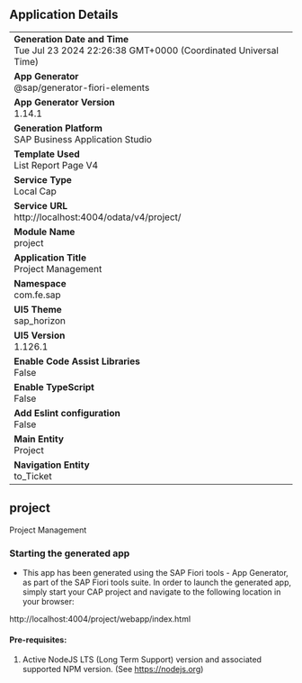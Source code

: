 ## Application Details
|               |
| ------------- |
|**Generation Date and Time**<br>Tue Jul 23 2024 22:26:38 GMT+0000 (Coordinated Universal Time)|
|**App Generator**<br>@sap/generator-fiori-elements|
|**App Generator Version**<br>1.14.1|
|**Generation Platform**<br>SAP Business Application Studio|
|**Template Used**<br>List Report Page V4|
|**Service Type**<br>Local Cap|
|**Service URL**<br>http://localhost:4004/odata/v4/project/
|**Module Name**<br>project|
|**Application Title**<br>Project Management|
|**Namespace**<br>com.fe.sap|
|**UI5 Theme**<br>sap_horizon|
|**UI5 Version**<br>1.126.1|
|**Enable Code Assist Libraries**<br>False|
|**Enable TypeScript**<br>False|
|**Add Eslint configuration**<br>False|
|**Main Entity**<br>Project|
|**Navigation Entity**<br>to_Ticket|

## project

Project Management

### Starting the generated app

-   This app has been generated using the SAP Fiori tools - App Generator, as part of the SAP Fiori tools suite.  In order to launch the generated app, simply start your CAP project and navigate to the following location in your browser:

http://localhost:4004/project/webapp/index.html

#### Pre-requisites:

1. Active NodeJS LTS (Long Term Support) version and associated supported NPM version.  (See https://nodejs.org)


